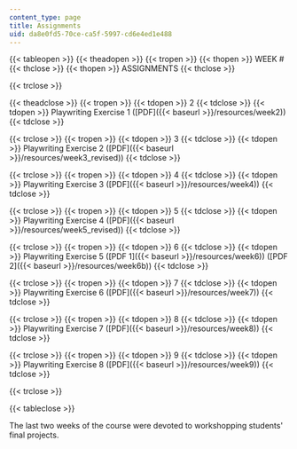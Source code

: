 ```yaml
---
content_type: page
title: Assignments
uid: da8e0fd5-70ce-ca5f-5997-cd6e4ed1e488
---
```


{{< tableopen >}}
{{< theadopen >}}
{{< tropen >}}
{{< thopen >}}
WEEK #
{{< thclose >}}
{{< thopen >}}
ASSIGNMENTS
{{< thclose >}}

{{< trclose >}}

{{< theadclose >}}
{{< tropen >}}
{{< tdopen >}}
2
{{< tdclose >}}
{{< tdopen >}}
Playwriting Exercise 1 ([PDF]({{< baseurl >}}/resources/week2))
{{< tdclose >}}

{{< trclose >}}
{{< tropen >}}
{{< tdopen >}}
3
{{< tdclose >}}
{{< tdopen >}}
Playwriting Exercise 2 ([PDF]({{< baseurl >}}/resources/week3_revised))
{{< tdclose >}}

{{< trclose >}}
{{< tropen >}}
{{< tdopen >}}
4
{{< tdclose >}}
{{< tdopen >}}
Playwriting Exercise 3 ([PDF]({{< baseurl >}}/resources/week4))
{{< tdclose >}}

{{< trclose >}}
{{< tropen >}}
{{< tdopen >}}
5
{{< tdclose >}}
{{< tdopen >}}
Playwriting Exercise 4 ([PDF]({{< baseurl >}}/resources/week5_revised))
{{< tdclose >}}

{{< trclose >}}
{{< tropen >}}
{{< tdopen >}}
6
{{< tdclose >}}
{{< tdopen >}}
Playwriting Exercise 5 ([PDF 1]({{< baseurl >}}/resources/week6)) ([PDF 2]({{< baseurl >}}/resources/week6b))
{{< tdclose >}}

{{< trclose >}}
{{< tropen >}}
{{< tdopen >}}
7
{{< tdclose >}}
{{< tdopen >}}
Playwriting Exercise 6 ([PDF]({{< baseurl >}}/resources/week7))
{{< tdclose >}}

{{< trclose >}}
{{< tropen >}}
{{< tdopen >}}
8
{{< tdclose >}}
{{< tdopen >}}
Playwriting Exercise 7 ([PDF]({{< baseurl >}}/resources/week8))
{{< tdclose >}}

{{< trclose >}}
{{< tropen >}}
{{< tdopen >}}
9
{{< tdclose >}}
{{< tdopen >}}
Playwriting Exercise 8 ([PDF]({{< baseurl >}}/resources/week9))
{{< tdclose >}}

{{< trclose >}}

{{< tableclose >}}

The last two weeks of the course were devoted to workshopping students' final projects.